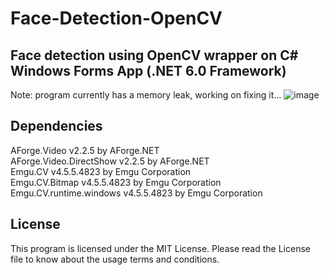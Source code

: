 # Face-Detection-OpenCV
## Face detection using OpenCV wrapper on C# Windows Forms App (.NET 6.0 Framework)
Note: program currently has a memory leak, working on fixing it...
![image](https://user-images.githubusercontent.com/82185066/192902317-c346af3b-2698-4799-af88-3493616c5e3b.png)

## Dependencies
AForge.Video v2.2.5 by AForge.NET  
AForge.Video.DirectShow v2.2.5 by AForge.NET  
Emgu.CV v4.5.5.4823 by Emgu Corporation  
Emgu.CV.Bitmap v4.5.5.4823 by Emgu Corporation  
Emgu.CV.runtime.windows v4.5.5.4823 by Emgu Corporation  

## License
This program is licensed under the MIT License. Please read the License file to know about the usage terms and conditions.
